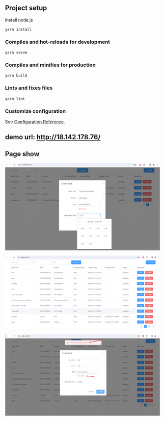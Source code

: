 ## Project setup

install node.js

```
yarn install
```

### Compiles and hot-reloads for development

```
yarn serve
```

### Compiles and minifies for production

```
yarn build
```

### Lints and fixes files

```
yarn lint
```

### Customize configuration

See [Configuration Reference](https://cli.vuejs.org/config/).

## demo url: http://18.142.178.76/

## Page show

![](assets/20240207_164806_image.png)

![](assets/20240207_165206_image.png)

![](assets/20240207_165436_image.png)
